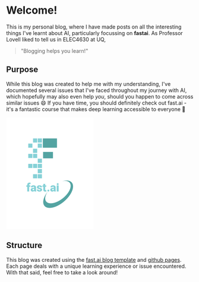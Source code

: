 # Welcome!
This is my personal blog, where I have made posts on all the interesting things I've learnt about AI, particularly focussing on **fastai**.
As Professor Lovell liked to tell us in ELEC4630 at UQ, 
> "Blogging helps you learn!"

## Purpose
While this blog was created to help me with my understanding, I've documented several issues that I've faced throughout my journey with AI, which hopefully may also even help *you*, should you happen to come across similar issues 😄
If you have time, you should definitely check out fast.ai - it's a fantastic course that makes deep learning accessible to everyone 💫

![Image of fast.ai logo](images/logo.png)

## Structure
This blog was created using the [fast.ai blog template](https://www.fast.ai/posts/2020-01-16-fast_template.html) and [github pages](https://pages.github.com/). Each page deals with a unique learning experience or issue encountered. With that said, feel free to take a look around!
